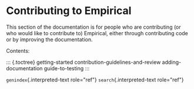 Contributing to Empirical
=========================

This section of the documentation is for people who are contributing (or
who would like to contribute to) Empirical, either through contributing
code or by improving the documentation.

Contents:

::: {.toctree}
getting-started contribution-guidelines-and-review adding-documentation
guide-to-testing
:::

`genindex`{.interpreted-text role="ref"} `search`{.interpreted-text
role="ref"}
